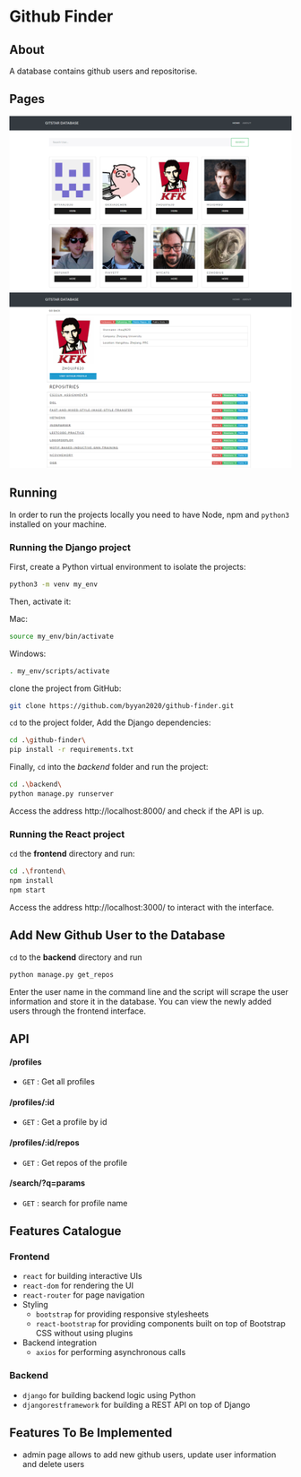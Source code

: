 # Github Finder

## About

A database contains github users and repositorise.

## Pages
![avatar](img1.PNG)
![avatar](img2.PNG)

## Running

In order to run the projects locally you need to have Node, npm and `python3` installed on your machine.

### Running the Django project

First, create a Python virtual environment to isolate the projects:

```bash
python3 -m venv my_env
```

Then, activate it:

Mac:

```bash
source my_env/bin/activate
```

Windows:

```bash
. my_env/scripts/activate
```

clone the project from GitHub:

```bash
git clone https://github.com/byyan2020/github-finder.git
```

`cd` to the project folder, Add the Django dependencies:

```bash
cd .\github-finder\
pip install -r requirements.txt
```

Finally, `cd` into the _backend_ folder and run the project:

```bash
cd .\backend\
python manage.py runserver
```


Access the address http://localhost:8000/ and check if the API is up.

### Running the React project

`cd` the __frontend__ directory and run:

```bash
cd .\frontend\
npm install
npm start
```

Access the address http://localhost:3000/ to interact with the interface.

## Add New Github User to the Database

`cd` to the __backend__ directory and run

```bash
python manage.py get_repos
```
Enter the user name in the command line and the script will scrape the user information and store it in the database. You can view the newly added users through the frontend interface.

## API

#### /profiles

- `GET` : Get all profiles

#### /profiles/:id

- `GET` : Get a profile by id

#### /profiles/:id/repos

- `GET` : Get repos of the profile

#### /search/?q=params

- `GET` : search for profile name


## Features Catalogue

### Frontend

- `react` for building interactive UIs
- `react-dom` for rendering the UI
- `react-router` for page navigation
- Styling
  - `bootstrap` for providing responsive stylesheets
  - `react-bootstrap` for providing components built on top of Bootstrap CSS without using plugins
- Backend integration
  - `axios` for performing asynchronous calls

### Backend

- `django` for building backend logic using Python
- `djangorestframework` for building a REST API on top of Django


## Features To Be Implemented
  - admin page allows to add new github users, update user information and delete users
